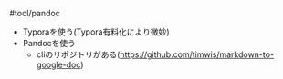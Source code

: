 #tool/pandoc

- Typoraを使う(Typora有料化により微妙)
- Pandocを使う
	- cliのリポジトリがある(https://github.com/timwis/markdown-to-google-doc)